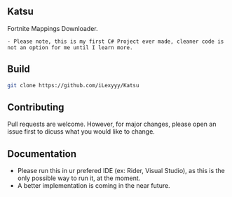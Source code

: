 ## Katsu




Fortnite Mappings Downloader.

```
- Please note, this is my first C# Project ever made, cleaner code is not an option for me until I learn more.
```


## Build

```bash
git clone https://github.com/iLexyyy/Katsu
```

## Contributing
Pull requests are welcome. However, for major changes, please open an issue first to dicuss what you would like to change.

## Documentation

- Please run this in ur prefered IDE (ex: Rider, Visual Studio), as this is the only possible way to run it, at the moment.
- A better implementation is coming in the near future.

